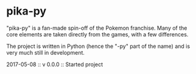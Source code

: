 # pika-py

"pika-py" is a fan-made spin-off of the Pokemon franchise. Many of the core elements are taken directly from the games, with a few differences.

The project is written in Python (hence the "-py" part of the name) and is very much still in development.

2017-05-08 :: v 0.0.0 :: Started project
